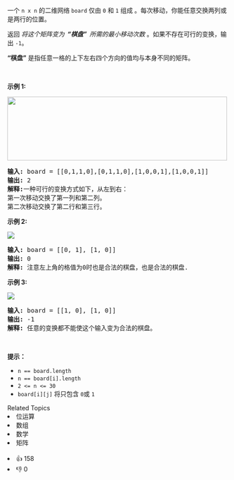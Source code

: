 <p>一个&nbsp;<code>n x n</code>&nbsp;的二维网络&nbsp;<code>board</code>&nbsp;仅由&nbsp;<code>0</code>&nbsp;和&nbsp;<code>1</code>&nbsp;组成&nbsp;。每次移动，你能任意交换两列或是两行的位置。</p>

<p>返回 <em>将这个矩阵变为<strong>&nbsp; “棋盘”&nbsp;&nbsp;</strong>所需的最小移动次数&nbsp;</em>。如果不存在可行的变换，输出 <code>-1</code>。</p>

<p><strong>“棋盘”</strong> 是指任意一格的上下左右四个方向的值均与本身不同的矩阵。</p>

<p>&nbsp;</p>

<p><strong>示例 1:</strong></p>

<p><img src="https://assets.leetcode.com/uploads/2021/06/29/chessboard1-grid.jpg" style="height: 145px; width: 500px;" /></p>

<pre>
<strong>输入:</strong> board = [[0,1,1,0],[0,1,1,0],[1,0,0,1],[1,0,0,1]]
<strong>输出:</strong> 2
<strong>解释:</strong>一种可行的变换方式如下，从左到右：
第一次移动交换了第一列和第二列。
第二次移动交换了第二行和第三行。
</pre>

<p><strong>示例 2:</strong></p>

<p><img src="https://assets.leetcode.com/uploads/2021/06/29/chessboard2-grid.jpg" /></p>

<pre>
<strong>输入:</strong> board = [[0, 1], [1, 0]]
<strong>输出:</strong> 0
<strong>解释: </strong>注意左上角的格值为0时也是合法的棋盘，也是合法的棋盘.
</pre>

<p><strong>示例 3:</strong></p>

<p><img src="https://assets.leetcode.com/uploads/2021/06/29/chessboard3-grid.jpg" /></p>

<pre>
<strong>输入:</strong> board = [[1, 0], [1, 0]]
<strong>输出:</strong> -1
<strong>解释: </strong>任意的变换都不能使这个输入变为合法的棋盘。
</pre>

<p>&nbsp;</p>

<p><strong>提示：</strong></p>

<ul> 
 <li><code>n == board.length</code></li> 
 <li><code>n == board[i].length</code></li> 
 <li><code>2 &lt;= n &lt;= 30</code></li> 
 <li><code>board[i][j]</code>&nbsp;将只包含&nbsp;<code>0</code>或&nbsp;<code>1</code></li> 
</ul>

<div><div>Related Topics</div><div><li>位运算</li><li>数组</li><li>数学</li><li>矩阵</li></div></div><br><div><li>👍 158</li><li>👎 0</li></div>